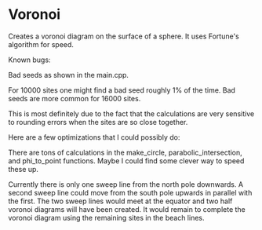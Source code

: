 # Voronoi

Creates a voronoi diagram on the surface of a sphere. It uses Fortune's algorithm for speed.

Known bugs:

Bad seeds as shown in the main.cpp.

For 10000 sites one might find a bad seed roughly 1% of the time. Bad seeds are more common for 16000 sites.

This is most definitely due to the fact that the calculations are very sensitive to rounding errors when the sites are so close together.


Here are a few optimizations that I could possibly do:

There are tons of calculations in the make_circle, parabolic_intersection, and phi_to_point functions. Maybe I could find some clever way to speed these up.

Currently there is only one sweep line from the north pole downwards. A second sweep line could move from the south pole upwards in parallel with the first. The two sweep lines would meet at the equator and two half voronoi diagrams will have been created. It would remain to complete the voronoi diagram using the remaining sites in the beach lines. 